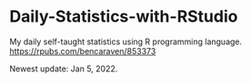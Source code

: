 # Daily-Statistics-with-RStudio
My daily self-taught statistics using R programming language. 
https://rpubs.com/bencaraven/853373

Newest update: Jan 5, 2022.
